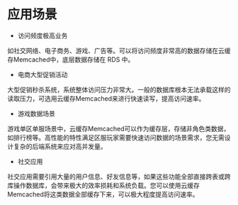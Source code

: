 # 应用场景
- 访问频度极高业务

如社交网络、电子商务、游戏、广告等。可以将访问频度非常高的数据存储在云缓存Memcached中，底层数据存储在 RDS 中。

- 电商大型促销活动

大型促销秒杀系统，系统整体访问压力非常大。一般的数据库根本无法承载这样的读取压力，可选用云缓存Memcached来进行快速读写，提高访问速率。

- 游戏数据场景

游戏单区单服场景中，云缓存Memcached可以作为缓存层，存储非角色类数据，如排行榜等。高性能的特性满足区服玩家需要快速访问数据的场景需求，您无需设计复杂的后端系统来应对高并发量。

- 社交应用

社交应用需要引用大量的用户信息、好友信息等，如果这些功能全部直接跨表或跨库操作数据库，会带来极大的效率损耗和系统负载。您可以使用云缓存Memcached将这类数据全部缓存下来，可以极大程度提高访问速率。
